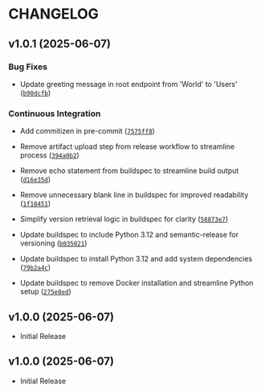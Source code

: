 # CHANGELOG

<!-- version list -->

## v1.0.1 (2025-06-07)

### Bug Fixes

- Update greeting message in root endpoint from 'World' to 'Users'
  ([`b90dcfb`](https://github.com/the-training-arc/fastapi-containerized/commit/b90dcfbf49fdd54a9107cf717f12fa57b0740465))

### Continuous Integration

- Add commitizen in pre-commit
  ([`7575ff8`](https://github.com/the-training-arc/fastapi-containerized/commit/7575ff872d1c23fe2655d54d26a89fb230b8ea7f))

- Remove artifact upload step from release workflow to streamline process
  ([`394a0b2`](https://github.com/the-training-arc/fastapi-containerized/commit/394a0b29f0d28b52e613e70931990af2b9f5edea))

- Remove echo statement from buildspec to streamline build output
  ([`d16e35d`](https://github.com/the-training-arc/fastapi-containerized/commit/d16e35dbf9c1e264766ea3ebde4bd596362f5445))

- Remove unnecessary blank line in buildspec for improved readability
  ([`1f18451`](https://github.com/the-training-arc/fastapi-containerized/commit/1f1845130fa3790863aa5ce31dca289665f1de7e))

- Simplify version retrieval logic in buildspec for clarity
  ([`58873e7`](https://github.com/the-training-arc/fastapi-containerized/commit/58873e7b580db63f5a8194b11179d18a15bf2dfb))

- Update buildspec to include Python 3.12 and semantic-release for versioning
  ([`b035021`](https://github.com/the-training-arc/fastapi-containerized/commit/b035021759de2bea6cee14880dcf5766b5cd8a22))

- Update buildspec to install Python 3.12 and add system dependencies
  ([`79b2a4c`](https://github.com/the-training-arc/fastapi-containerized/commit/79b2a4c1e5bf0676caeb06b1820d9a9574b9636d))

- Update buildspec to remove Docker installation and streamline Python setup
  ([`275e8ed`](https://github.com/the-training-arc/fastapi-containerized/commit/275e8ed897187c9b1e397b7b44a8dd3c6276308e))


## v1.0.0 (2025-06-07)

- Initial Release

## v1.0.0 (2025-06-07)

- Initial Release
